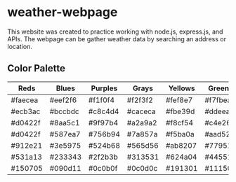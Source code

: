 # weather-webpage
This website was created to practice working with node.js, express.js, and APIs.  The webpage can be gather weather data by searching an address or location.


## Color Palette

|   Reds   |   Blues  |  Purples |   Grays  |  Yellows |  Greens  |
|----------|----------|----------|----------|----------|----------|
| \#faecea | \#eef2f6 | \#f1f0f4 | \#f2f3f2 | \#fef8e7 | \#f7fbea |
| \#ecb3ac | \#bccbdc | \#c8c4d4 | \#caceca | \#fbe39d | \#ddeeaa |
| \#d0422f | \#8aa5c1 | \#9f97b4 | \#a2a9a2 | \#f8cf54 | \#c4e26a |
| \#d0422f | \#587ea7 | \#756b94 | \#7a857a | \#f5ba0a | \#aad52a |
| \#912e21 | \#3e5975 | \#524b68 | \#565d56 | \#ab8207 | \#77951d |
| \#531a13 | \#233343 | \#2f2b3b | \#313531 | \#624a04 | \#445511 |
| \#150705 | \#090d11 | \#0c0b0f | \#0c0d0c | \#191301 | \#111504 |

